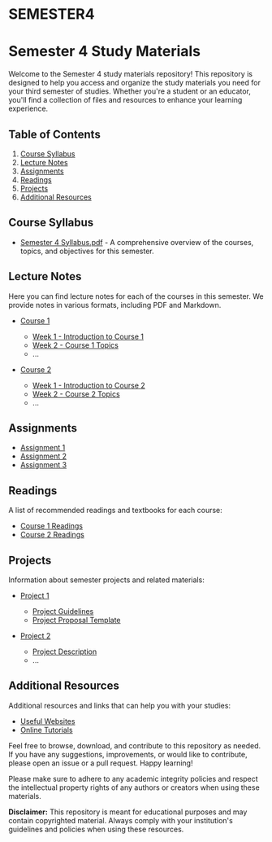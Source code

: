 # SEMESTER4
# Semester 4 Study Materials

Welcome to the Semester 4 study materials repository! This repository is designed to help you access and organize the study materials you need for your third semester of studies. Whether you're a student or an educator, you'll find a collection of files and resources to enhance your learning experience.

## Table of Contents

1. [Course Syllabus](#course-syllabus)
2. [Lecture Notes](#lecture-notes)
3. [Assignments](#assignments)
4. [Readings](#readings)
5. [Projects](#projects)
6. [Additional Resources](#additional-resources)

## Course Syllabus

- [Semester 4 Syllabus.pdf](syllabus/Semester%203%20Syllabus.pdf) - A comprehensive overview of the courses, topics, and objectives for this semester.

## Lecture Notes

Here you can find lecture notes for each of the courses in this semester. We provide notes in various formats, including PDF and Markdown.

- [Course 1](lecture-notes/Course1/)
  - [Week 1 - Introduction to Course 1](lecture-notes/Course1/Week1.pdf)
  - [Week 2 - Course 1 Topics](lecture-notes/Course1/Week2.pdf)
  - ...

- [Course 2](lecture-notes/Course2/)
  - [Week 1 - Introduction to Course 2](lecture-notes/Course2/Week1.md)
  - [Week 2 - Course 2 Topics](lecture-notes/Course2/Week2.md)
  - ...

## Assignments

- [Assignment 1](assignments/Assignment1.pdf)
- [Assignment 2](assignments/Assignment2.pdf)
- [Assignment 3](assignments/Assignment3.pdf)

## Readings

A list of recommended readings and textbooks for each course:

- [Course 1 Readings](readings/Course1-Readings.md)
- [Course 2 Readings](readings/Course2-Readings.md)

## Projects

Information about semester projects and related materials:

- [Project 1](projects/Project1/)
  - [Project Guidelines](projects/Project1/ProjectGuidelines.md)
  - [Project Proposal Template](projects/Project1/ProjectProposalTemplate.docx)

- [Project 2](projects/Project2/)
  - [Project Description](projects/Project2/ProjectDescription.pdf)
  - ...

## Additional Resources

Additional resources and links that can help you with your studies:

- [Useful Websites](additional-resources/UsefulWebsites.md)
- [Online Tutorials](additional-resources/OnlineTutorials.md)

Feel free to browse, download, and contribute to this repository as needed. If you have any suggestions, improvements, or would like to contribute, please open an issue or a pull request. Happy learning!

Please make sure to adhere to any academic integrity policies and respect the intellectual property rights of any authors or creators when using these materials.

**Disclaimer:** This repository is meant for educational purposes and may contain copyrighted material. Always comply with your institution's guidelines and policies when using these resources.

